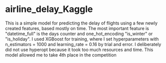# airline_delay_Kaggle

This is a simple model for predicting the delay of flights using a few newly created features, based mostly on time. The most important feature is "datetime_full" is the days counter and one_hot_encoding "is_winter" or "is_holiday". I used XGBoost for training, where I set hyperparameters with n_estimators = 1000 and learning_rate = 0.16 by trial and error. I deliberately did not use hyperopt because it took too much resources and time. This model allowed me to take 4th place in the competition
